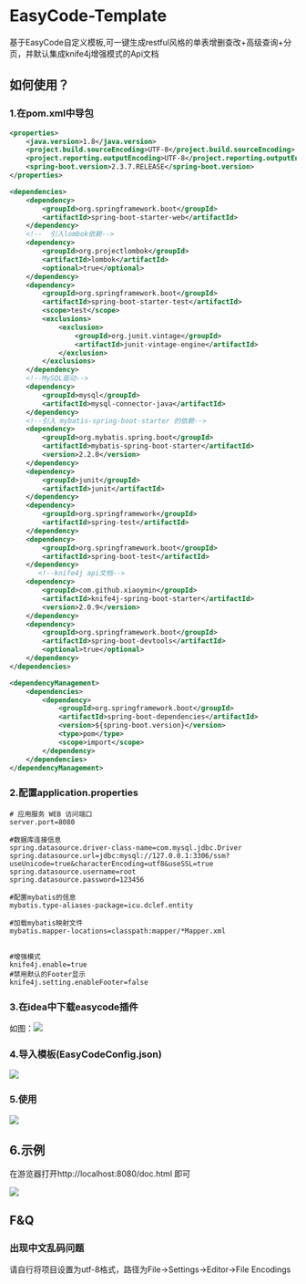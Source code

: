 # EasyCode-Template

基于EasyCode自定义模板,可一键生成restful风格的单表增删查改+高级查询+分页，并默认集成knife4j增强模式的Api文档

## 如何使用？

### 1.在pom.xml中导包

```xml
<properties>
    <java.version>1.8</java.version>
    <project.build.sourceEncoding>UTF-8</project.build.sourceEncoding>
    <project.reporting.outputEncoding>UTF-8</project.reporting.outputEncoding>
    <spring-boot.version>2.3.7.RELEASE</spring-boot.version>
</properties>

<dependencies>
    <dependency>
        <groupId>org.springframework.boot</groupId>
        <artifactId>spring-boot-starter-web</artifactId>
    </dependency>
    <!--  引入lombok依赖-->
    <dependency>
        <groupId>org.projectlombok</groupId>
        <artifactId>lombok</artifactId>
        <optional>true</optional>
    </dependency>
    <dependency>
        <groupId>org.springframework.boot</groupId>
        <artifactId>spring-boot-starter-test</artifactId>
        <scope>test</scope>
        <exclusions>
            <exclusion>
                <groupId>org.junit.vintage</groupId>
                <artifactId>junit-vintage-engine</artifactId>
            </exclusion>
        </exclusions>
    </dependency>
    <!--MySQL驱动-->
    <dependency>
        <groupId>mysql</groupId>
        <artifactId>mysql-connector-java</artifactId>
    </dependency>
    <!--引入 mybatis-spring-boot-starter 的依赖-->
    <dependency>
        <groupId>org.mybatis.spring.boot</groupId>
        <artifactId>mybatis-spring-boot-starter</artifactId>
        <version>2.2.0</version>
    </dependency>
    <dependency>
        <groupId>junit</groupId>
        <artifactId>junit</artifactId>
    </dependency>
    <dependency>
        <groupId>org.springframework</groupId>
        <artifactId>spring-test</artifactId>
    </dependency>
    <dependency>
        <groupId>org.springframework.boot</groupId>
        <artifactId>spring-boot-test</artifactId>
    </dependency>
       <!--knife4j api文档-->
    <dependency>
        <groupId>com.github.xiaoymin</groupId>
        <artifactId>knife4j-spring-boot-starter</artifactId>
        <version>2.0.9</version>
    </dependency>
    <dependency>
        <groupId>org.springframework.boot</groupId>
        <artifactId>spring-boot-devtools</artifactId>
        <optional>true</optional>
    </dependency>
</dependencies>

<dependencyManagement>
    <dependencies>
        <dependency>
            <groupId>org.springframework.boot</groupId>
            <artifactId>spring-boot-dependencies</artifactId>
            <version>${spring-boot.version}</version>
            <type>pom</type>
            <scope>import</scope>
        </dependency>
    </dependencies>
</dependencyManagement>
```

### 2.配置application.properties

```properties
# 应用服务 WEB 访问端口
server.port=8080

#数据库连接信息
spring.datasource.driver-class-name=com.mysql.jdbc.Driver
spring.datasource.url=jdbc:mysql://127.0.0.1:3306/ssm?useUnicode=true&characterEncoding=utf8&useSSL=true
spring.datasource.username=root
spring.datasource.password=123456

#配置mybatis的信息
mybatis.type-aliases-package=icu.dclef.entity

#加载mybatis映射文件
mybatis.mapper-locations=classpath:mapper/*Mapper.xml


#增强模式
knife4j.enable=true
#禁用默认的Footer显示
knife4j.setting.enableFooter=false
```



### 3.在idea中下载easycode插件

如图：![](https://cdn.jsdelivr.net/gh/Dclef/CDN/img/2022-01-12-easycode-01-.png)

### 4.导入模板(EasyCodeConfig.json)



![](https://cdn.jsdelivr.net/gh/Dclef/CDN/img/2022-01-12_easycode-02.png)

### 5.使用

![](https://cdn.jsdelivr.net/gh/Dclef/CDN/img/2022-01-12-easycode-03.png)

## 6.示例

在游览器打开http://localhost:8080/doc.html 即可

![](https://cdn.jsdelivr.net/gh/Dclef/CDN/img/2022-01-12-easycode-04.png)

## F&Q

### 出现中文乱码问题

请自行将项目设置为utf-8格式，路径为File->Settings->Editor->File Encodings
